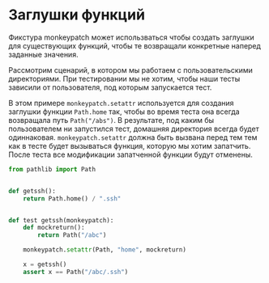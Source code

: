 # Заглушки функций

Фикстура monkeypatch может использваться чтобы создать заглушки для существующих функций, чтобы те возвращали конкретные наперед заданные значения.

Рассмотрим сценарий, в котором мы работаем с пользовательскими директориями. При тестировании мы не хотим, чтобы наши тесты зависили от пользователя, под которым запускается тест.

В этом примере `monkeypatch.setattr` используется для создания заглушки функции `Path.home` так, чтобы во время теста она всегда возвращала путь `Path("/abs")`. В результате, под каким бы пользователем ни запустился тест, домашняя директория всегда будет одиннаковая. `monkeypatch.setattr` должна быть вызвана перед тем тем как в тесте будет вызываться функция, которую мы хотим запатчить. После теста все модификации запатченной функции будут отменены.

```python
from pathlib import Path


def getssh():
    return Path.home() / ".ssh"


def test getssh(monkeypatch):
    def mockreturn():
        return Path("/abc")

    monkeypatch.setattr(Path, "home", mockreturn)

    x = getssh()
    assert x == Path("/abc/.ssh")
```
